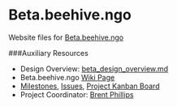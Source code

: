 # Beta.beehive.ngo

Website files for [Beta.beehive.ngo](http://beta.beehive.ngo)

###Auxiliary Resources

- Design Overview: [beta_design_overview.md](https://github.com/BeehiveNGO/Auxiliary/blob/master/design_specifications/beta.beehive_design_overview.md)
- Beta.beehive.ngo [Wiki Page](https://github.com/BeehiveNGO/Beehive/wiki/Beta.beehive.ngo)
- [Milestones](https://github.com/BeehiveNGO/Beehive/milestones), [Issues](https://github.com/BeehiveNGO/Beehive/issues), [Project Kanban Board](https://github.com/BeehiveNGO/Beehive/projects/2)
- Project Coordinator: [Brent Phillips](http://github.com/brentophillips)
